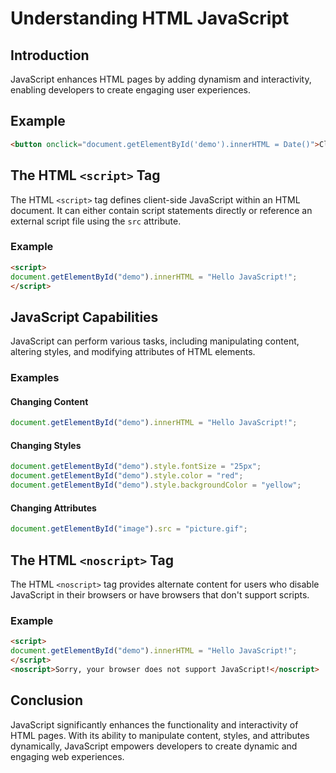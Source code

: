 # Understanding HTML JavaScript

## Introduction
JavaScript enhances HTML pages by adding dynamism and interactivity, enabling developers to create engaging user experiences.

## Example
```html
<button onclick="document.getElementById('demo').innerHTML = Date()">Click me to display Date and Time</button>
```

## The HTML `<script>` Tag
The HTML `<script>` tag defines client-side JavaScript within an HTML document. It can either contain script statements directly or reference an external script file using the `src` attribute.

### Example
```html
<script>
document.getElementById("demo").innerHTML = "Hello JavaScript!";
</script>
```

## JavaScript Capabilities
JavaScript can perform various tasks, including manipulating content, altering styles, and modifying attributes of HTML elements.

### Examples
#### Changing Content
```javascript
document.getElementById("demo").innerHTML = "Hello JavaScript!";
```
#### Changing Styles
```javascript
document.getElementById("demo").style.fontSize = "25px";
document.getElementById("demo").style.color = "red";
document.getElementById("demo").style.backgroundColor = "yellow";
```
#### Changing Attributes
```javascript
document.getElementById("image").src = "picture.gif";
```

## The HTML `<noscript>` Tag
The HTML `<noscript>` tag provides alternate content for users who disable JavaScript in their browsers or have browsers that don't support scripts.

### Example
```html
<script>
document.getElementById("demo").innerHTML = "Hello JavaScript!";
</script>
<noscript>Sorry, your browser does not support JavaScript!</noscript>
```

## Conclusion
JavaScript significantly enhances the functionality and interactivity of HTML pages. With its ability to manipulate content, styles, and attributes dynamically, JavaScript empowers developers to create dynamic and engaging web experiences.
